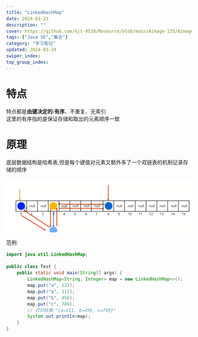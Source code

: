 ```yaml
---
title: "LinkedHashMap"
date: 2024-03-23
description: ""
cover: https://github.com/Gjt-9520/Resource/blob/main/Aimage-135/Aimage106.jpg?raw=true
tags: ["Java SE","集合"]
category: "学习笔记"
updated: 2024-03-24
swiper_index:
top_group_index:
---
```


# 特点

特点都是**由键决定的:有序**、不重复、无索引                      
这里的有序指的是保证存储和取出的元素顺序一致

# 原理

底层数据结构是哈希表,但是每个键值对元素又额外多了一个双链表的机制记录存储的顺序          

![LinkedHashMap底层原理](../images/LinkedHashMap底层原理.png)

范例:

```java
import java.util.LinkedHashMap;

public class Test {
    public static void main(String[] args) {
        LinkedHashMap<String, Integer> map = new LinkedHashMap<>();
        map.put("a", 123);
        map.put("a", 111);
        map.put("b", 456);
        map.put("c", 789);
        // 打印结果:"{a=111, b=456, c=789}"
        System.out.println(map);
    }
}
```